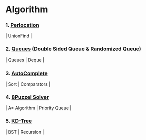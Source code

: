 # Algorithm

### 1. [Perlocation](https://github.com/EstellaYu/Algorithm/tree/master/Perlocation)
| UnionFind | 

### 2. [Queues](https://github.com/EstellaYu/Algorithm/tree/master/queues) (Double Sided Queue & Randomized Queue)
| Queues | Deque | 

### 3. [AutoComplete](https://github.com/EstellaYu/Algorithm/tree/master/Autocomplete)
| Sort | Comparators |

### 4. [8Puzzel Solver](https://github.com/EstellaYu/Algorithm/tree/master/8puzzle)
| A* Algorithm | Priority Queue |

### 5. [KD-Tree](https://github.com/EstellaYu/Algorithm/tree/master/kdtree)
| BST | Recursion | 

